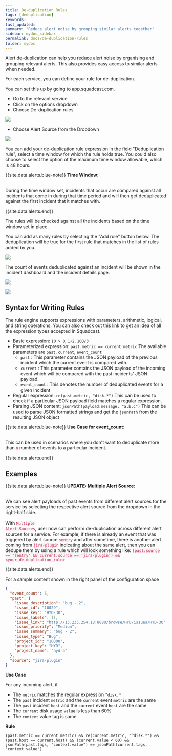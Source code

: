 ```yaml
---
title: De-duplication Rules
tags: [deduplication]
keywords:
last_updated:
summary: "Reduce alert noise by grouping similar alerts together"
sidebar: mydoc_sidebar
permalink: docs/de-duplication-rules
folder: mydoc
---
```


Alert de-duplication can help you reduce alert noise by organising and grouping relevant alerts. This also provides easy access to similar alerts when needed.

For each service, you can define your rule for de-duplication. 

You can set this up by going to app.squadcast.com. 
 - Go to the relevant service
 - Click on the options dropdown 
 - Choose De-duplication rules 

 ![](images/dedup_1.png)

 - Choose Alert Source from the Dropdown

 ![](images/dedup_2.png)

 You can add your de-duplication rule expression in the field "Deduplication rule", select a time window for which the rule holds true. You could also choose to select the option of the maximum time window allowable, which is 48 hours.

 {{site.data.alerts.blue-note}}
 <b>Time Window:</b>
 <br/><br/><p>During the time window set, incidents that occur are compared against all incidents that come in during that time period and will then get deduplicated against the first incident that it matches with.</p>
 {{site.data.alerts.end}}

 The rules will be checked against all the incidents based on the time window set in place. 

 You can add as many rules by selecting the "Add rule" button below. The deduplication will be true for the first rule that matches in the list of rules added by you.

 ![](images/dedup_3.png)

 The count of events deduplicated against an incident will be shown in the incident dashboard and the incident details page. 

 ![](images/dedup_4.png)

 ![](images/dedup_5.png)

## Syntax for Writing Rules

 The rule engine supports expressions with parameters, arithmetic, logical, and string operations. You can also check out this [link](https://regex101.com/) to get an idea of all the expression types accepted in Squadcast. 

 - Basic expression: `10 > 0`, `1+2`, `100/3`
 - Parameterized expression: `past.metric == current.metric`
    The available parameters are `past`, `current`, `event_count`
      + `past` : This parameter contains the JSON payload of the previous incident which the current event is compared with. 
      + `current` : This parameter contains the JSON payload of the incoming event which will be compared with the past incidents' JSON payload.
      + `event_count` : This denotes the number of deduplicated events for a given incident 
 - Regular expression: `re(past.metric, "disk.*")`
    This can be used to check if a particular JSON payload field matches a regular expression.
- Parsing JSON content: `jsonPath(payload.message, "a.b.c")`
     This can be used to parse JSON formatted strings and get the `jsonPath` from the resulting JSON object

{{site.data.alerts.blue-note}}
<b>Use Case for event_count:</b>
<br/><br/><p>This can be used in scenarios where you don't want to deduplicate more than <code class="highlighter-rouge" style="color: #c7254e; background-color: #f9f2f4 !important;">n</code> number of events to a particular incident.</p>
{{site.data.alerts.end}}

## Examples

{{site.data.alerts.blue-note}}
<b>UPDATE: Multiple Alert Source:</b>
<br/><br/><p>We can see alert payloads of past events from different alert sources for the service by selecting the respective alert source from the dropdown in the right-half side.<br/><br/>
With <code class="highlighter-rouge" style="color: #c7254e; background-color: #f9f2f4 !important;">Multiple Alert Sources</code>, user now can perform de-duplication across different alert sources for a service. For example, if there is already an event that was triggered by alert source <code class="highlighter-rouge" style="color: #c7254e; background-color: #f9f2f4 !important;">sentry</code> and after sometime, there is another alert coming from <code class="highlighter-rouge" style="color: #c7254e; background-color: #f9f2f4 !important;">jira-plugin</code> indicating about the same alert, then you can dedupe them by using a rule which will look something like: <code class="highlighter-rouge" style="color: #c7254e; background-color: #f9f2f4 !important;">(past.source == 'sentry' && current.source == 'jira-plugin') && &lt;your_de-duplication_rule&gt;</code></p>
{{site.data.alerts.end}}

For a sample content shown in the right panel of the configuration space

```json
{
  "event_count": 5,
  "past": {
    "issue_description": "bug - 2",
    "issue_id": "10029",
    "issue_key": "HYD-30",
    "issue_labels": [],
    "issue_link": "http://13.233.254.18:8080/browse/HYD/issues/HYD-30",
    "issue_priority": "Medium",
    "issue_summary": "bug - 2",
    "issue_type": "Bug",
    "project_id": "10000",
    "project_key": "HYD",
    "project_name": "hydra"
  },
  "source": "jira-plugin"
}
```
**Use Case** 

For any incoming alert, if
 - The `metric` matches the regular expression `^disk.*`
 - The `past` incident `metric` and the `current` event `metric` are the same
 - The `past` incident `host` and the `current` event `host` are the same
 - The `current` disk usage `value` is less than 60%
 - The `context` value tag is same

**Rule** 

`(past.metric == current.metric) && re(current.metric, "^disk.*") && (past.host == current.host) && (current.value < 60) && jsonPath(past.tags, "context.value") == jsonPath(current.tags, "context.value") `